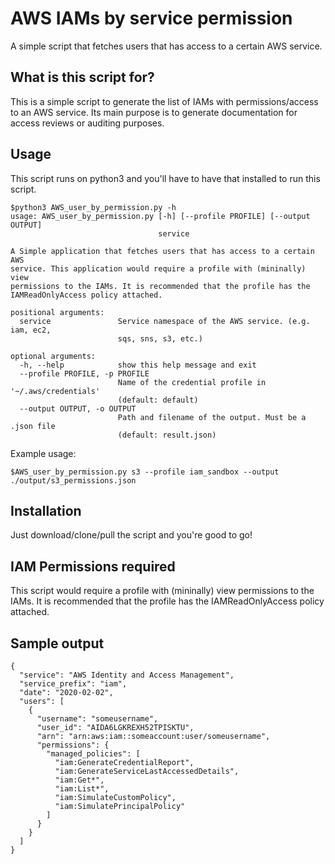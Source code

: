 # AWS IAMs by service permission
A simple script that fetches users that has access to a certain AWS
service.

## What is this script for?
This is a simple script to generate the list of IAMs with permissions/access to an AWS service. Its main purpose is to generate documentation for access reviews or auditing purposes.

## Usage
This script runs on python3 and you'll have to have that installed to run this script.

```
$python3 AWS_user_by_permission.py -h
usage: AWS_user_by_permission.py [-h] [--profile PROFILE] [--output OUTPUT]
                                 service

A Simple application that fetches users that has access to a certain AWS
service. This application would require a profile with (mininally) view
permissions to the IAMs. It is recommended that the profile has the
IAMReadOnlyAccess policy attached.

positional arguments:
  service               Service namespace of the AWS service. (e.g. iam, ec2,
                        sqs, sns, s3, etc.)

optional arguments:
  -h, --help            show this help message and exit
  --profile PROFILE, -p PROFILE
                        Name of the credential profile in '~/.aws/credentials'
                        (default: default)
  --output OUTPUT, -o OUTPUT
                        Path and filename of the output. Must be a .json file
                        (default: result.json)
```

Example usage:

```
$AWS_user_by_permission.py s3 --profile iam_sandbox --output ./output/s3_permissions.json
```


## Installation
Just download/clone/pull the script and you're good to go!


## IAM Permissions required
This script would require a profile with (mininally) view
permissions to the IAMs. It is recommended that the profile has the
IAMReadOnlyAccess policy attached.

## Sample output
```
{
  "service": "AWS Identity and Access Management",
  "service_prefix": "iam",
  "date": "2020-02-02",
  "users": [
    {
      "username": "someusername",
      "user_id": "AIDA6LGKREXH52TPISKTU",
      "arn": "arn:aws:iam::someaccount:user/someusername",
      "permissions": {
        "managed_policies": [
          "iam:GenerateCredentialReport",
          "iam:GenerateServiceLastAccessedDetails",
          "iam:Get*",
          "iam:List*",
          "iam:SimulateCustomPolicy",
          "iam:SimulatePrincipalPolicy"
        ]
      }
    }
  ]
}
```